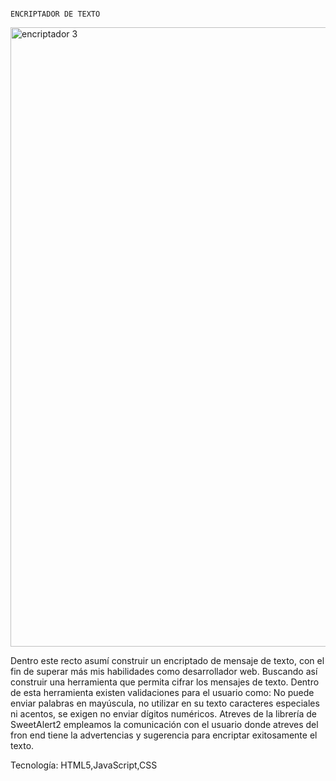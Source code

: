                                                                 ENCRIPTADOR DE TEXTO
                                                                
<img width="991" alt="encriptador 3" src="https://user-images.githubusercontent.com/125621711/234424363-5a144ead-8468-43f3-a6b6-1a962df36d2e.png">

Dentro este recto asumí construir un encriptado de mensaje de texto, con el fin de superar más mis habilidades como desarrollador web.
Buscando así construir una herramienta que permita cifrar los mensajes de texto. Dentro de esta herramienta existen validaciones para el usuario como:
No puede enviar palabras en mayúscula, no utilizar en su texto caracteres especiales ni acentos, se exigen no enviar dígitos numéricos.
Atreves de la librería de SweetAlert2 empleamos la comunicación con el usuario donde atreves del fron end  tiene la advertencias y sugerencia para encriptar exitosamente el texto. 


Tecnología: HTML5,JavaScript,CSS
